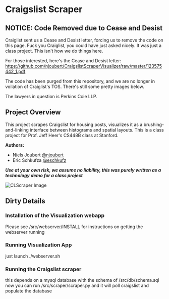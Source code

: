 # Craigslist Scraper


## NOTICE: Code Removed due to Cease and Desist

Craiglist sent us a Cease and Desist letter, forcing us to remove the code on this page. Fuck you Craiglist, you could have just asked nicely. It was just a class project. This isn't how we do things here. 

For those interested, here's the Cease and Desist letter: https://github.com/njoubert/CraigslistScraperVisualizer/raw/master/123575442_1.pdf

The code has been purged from this repository, and we are no longer in voilation of Craiglist's TOS. There's still some pretty images below. 

The lawyers in question is Perkins Coie LLP.

## Project Overview

This project scrapes Craigslist for housing posts, visualizes it as a brushing-and-linking interface between histograms and spatial layouts. This is a class project for Prof. Jeff Heer's CS448B class at Stanford. 


**Authors:**
 
- Niels Joubert [@njoubert](http://github.com/njoubert)
- Eric Schkufza [@eschkufz](https://github.com/eschkufz)

***Use at your own risk, we assume no liability, this was purely written as a technology demo for a class project***

![CLScraper Image](https://raw.github.com/njoubert/CraigslistScraperVisualizer/master/CLScraper_screenshot.png)


## Dirty Details

### Installation of the Visualization webapp

Please see /src/webserver/INSTALL for instructions on 
getting the webserver running

### Running Visualization App 

just launch ./webserver.sh

### Running the Craigslist scraper

this depends on a mysql database with the schema of /src/db/schema.sql
now you can run /src/scraper/scraper.py and it will poll craigslist and populate the database